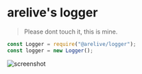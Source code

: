 # arelive's logger
> Please dont touch it, this is mine.

```javascript
const Logger = require("@arelive/logger");
const logger = new Logger();
```
![screenshot](https://user-images.githubusercontent.com/36796676/142918718-e577b772-9a06-4eed-b87b-eaeb1a6d052f.png)
